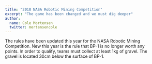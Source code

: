 ```yaml
---
title: "2018 NASA Robotic Mining Competition"
excerpt: "The game has been changed and we must dig deeper"
author:
  name: Cole Mortensen
  twitter: mortensencole
---
```


The rules have been updated this year for the NASA Robotic Mining Competition.
New this year is the rule that BP-1 is no longer worth any points. In order to qualify,
teams must collect at least 1kg of gravel. The gravel is located 30cm below the surface of BP-1.

